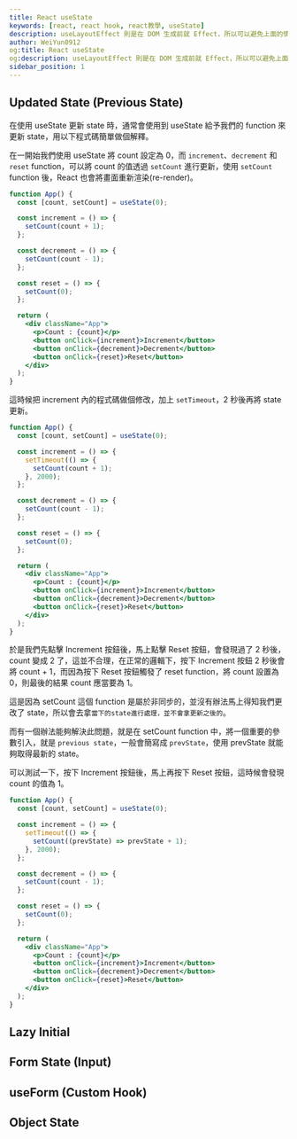 ```yaml
---
title: React useState
keywords: [react, react hook, react教學, useState]
description: useLayoutEffect 則是在 DOM 生成前就 Effect，所以可以避免上面的情況發生...
author: WeiYun0912
og:title: React useState
og:description: useLayoutEffect 則是在 DOM 生成前就 Effect，所以可以避免上面的情況發生...
sidebar_position: 1
---
```


## Updated State (Previous State)

在使用 useState 更新 state 時，通常會使用到 useState 給予我們的 function 來更新 state，用以下程式碼簡單做個解釋。

在一開始我們使用 useState 將 count 設定為 0，而 `increment`、`decrement` 和 `reset` function，可以將 count 的值透過 `setCount` 進行更新，使用 `setCount` function 後，React 也會將畫面重新渲染(re-render)。

```jsx title='App.jsx' showLineNumbers live
function App() {
  const [count, setCount] = useState(0);

  const increment = () => {
    setCount(count + 1);
  };

  const decrement = () => {
    setCount(count - 1);
  };

  const reset = () => {
    setCount(0);
  };

  return (
    <div className="App">
      <p>Count : {count}</p>
      <button onClick={increment}>Increment</button>
      <button onClick={decrement}>Decrement</button>
      <button onClick={reset}>Reset</button>
    </div>
  );
}
```

這時候把 increment 內的程式碼做個修改，加上 `setTimeout`，2 秒後再將 state 更新。

```jsx title='App.jsx' showLineNumbers live
function App() {
  const [count, setCount] = useState(0);

  const increment = () => {
    setTimeout(() => {
      setCount(count + 1);
    }, 2000);
  };

  const decrement = () => {
    setCount(count - 1);
  };

  const reset = () => {
    setCount(0);
  };

  return (
    <div className="App">
      <p>Count : {count}</p>
      <button onClick={increment}>Increment</button>
      <button onClick={decrement}>Decrement</button>
      <button onClick={reset}>Reset</button>
    </div>
  );
}
```

於是我們先點擊 Increment 按鈕後，馬上點擊 Reset 按鈕，會發現過了 2 秒後，count 變成 2 了，這並不合理，在正常的邏輯下，按下 Increment 按鈕 2 秒後會將 count + 1，而因為按下 Reset 按鈕觸發了 reset function，將 count 設置為 0，則最後的結果 count 應當要為 1。

這是因為 setCount 這個 function 是屬於非同步的，並沒有辦法馬上得知我們更改了 state，所以會去拿`當下的state進行處理，並不會拿更新之後的`。

而有一個辦法能夠解決此問題，就是在 setCount function 中，將一個重要的參數引入，就是 `previous state`，一般會簡寫成 `prevState`，使用 prevState 就能夠取得最新的 state。

可以測試一下，按下 Increment 按鈕後，馬上再按下 Reset 按鈕，這時候會發現 count 的值為 1。

```jsx title='App.jsx' showLineNumbers live
function App() {
  const [count, setCount] = useState(0);

  const increment = () => {
    setTimeout(() => {
      setCount((prevState) => prevState + 1);
    }, 2000);
  };

  const decrement = () => {
    setCount(count - 1);
  };

  const reset = () => {
    setCount(0);
  };

  return (
    <div className="App">
      <p>Count : {count}</p>
      <button onClick={increment}>Increment</button>
      <button onClick={decrement}>Decrement</button>
      <button onClick={reset}>Reset</button>
    </div>
  );
}
```

## Lazy Initial

## Form State (Input)

## useForm (Custom Hook)

## Object State
